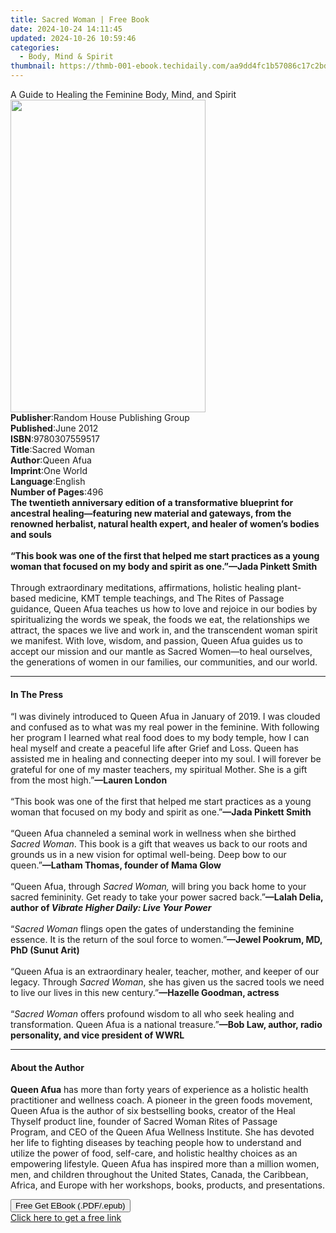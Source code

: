 ```yaml
---
title: Sacred Woman | Free Book
date: 2024-10-24 14:11:45
updated: 2024-10-26 10:59:46
categories:
  - Body, Mind & Spirit
thumbnail: https://thmb-001-ebook.techidaily.com/aa9dd4fc1b57086c17c2bd4e3f933d976d6929a67049992eb0318ce775c77cb3.jpg
---
```

<main id="book-container">
  <div class="flex flex-col">
    <div class="book-brief flex-1 py-6 px-4 sm:p-6 md:py-10 md:px-8">
      <!-- brief-->
      <div class="book-brief-main">
        A Guide to Healing the Feminine Body, Mind, and Spirit
      </div>
    </div>
    <div
      class="book-meta-info flex-1 grid gap-4 col-start-1 col-end-3 row-start-1 sm:mb-6 sm:grid-cols-4 lg:gap-6 lg:col-start-2 lg:row-end-6 lg:row-span-6 lg:mb-0"
    >
      <div
        class="book-meta-info-left place-content-center mt-4 p-4 text-sm leading-6 col-start-2 col-span-2 dark:text-slate-400"
      >
        <img
          class="w-full h-500 object-cover rounded-lg sm:h-255 sm:col-span-2 lg:col-span-full"
          src="https://img-001-ebook.techidaily.com/a00b42ec70719f23009d336597eeb7202b18cb6f0e2144175a477bb76c9d9444.jpg"
          alt=""
          width="312"
          height="500"
        />
      </div>
      <div
        class="book-meta-info-right mt-2 col-start-1 row-start-2 col-span-3 self-center"
      >
        <!-- meta data  -->
        <div class="flex flex-col px-4 md:px-8">
          <div class="flex-1">
            <strong>Publisher</strong>:<span class="px-2"
              >Random House Publishing Group</span
            >
          </div>
          <div class="flex-1">
            <strong>Published</strong>:<span class="px-2">June 2012</span>
          </div>
          <div class="flex-1">
            <strong>ISBN</strong>:<span class="px-2">9780307559517</span>
          </div>
          <div class="flex-1">
            <strong>Title</strong>:<span class="px-2">Sacred Woman</span>
          </div>
          <div class="flex-1">
            <strong>Author</strong>:<span class="px-2">Queen Afua</span>
          </div>
          <div class="flex-1">
            <strong>Imprint</strong>:<span class="px-2">One World</span>
          </div>
          <div class="flex-1">
            <strong>Language</strong>:<span class="px-2">English</span>
          </div>
          <div class="flex-1">
            <strong>Number of Pages</strong>:<span class="px-2">496</span>
          </div>
        </div>
      </div>
    </div>
    <div class="book-description flex-1 py-6 px-4 sm:p-6 md:py-10 md:px-8">
      <div class="book-description-main">
        <div accordion-content="" id="description">
          <b
            >The twentieth anniversary edition of a transformative blueprint for
            ancestral healing—featuring new material and gateways, from the
            renowned herbalist, natural health expert, and healer of women’s
            bodies and souls</b
          ><br /><br /><b
            >“This book was one of the first that helped me start practices as a
            young woman that focused on my body and spirit as
            one.”—Jada&nbsp;Pinkett&nbsp;Smith<br
          /></b>
          <br />Through extraordinary meditations, affirmations, holistic
          healing plant-based medicine, KMT temple teachings, and The Rites of
          Passage guidance, Queen&nbsp;Afua&nbsp;teaches us how to love and
          rejoice in our bodies by spiritualizing the words we speak, the foods
          we eat, the relationships we attract, the spaces we live and work in,
          and the transcendent woman spirit we manifest. With love, wisdom, and
          passion,&nbsp;Queen&nbsp;Afua&nbsp;guides us to accept our mission and
          our mantle as Sacred Women—to heal ourselves, the generations of women
          in our families, our communities, and our world.
        </div>
        <div class="accordion-fader"></div>
      </div>
    </div>
    <div class="book-excerpts flex-1 py-6 px-4 sm:p-6 md:py-10 md:px-8">
      <!-- excerpts-->
      <div class="book-excerpts-main">
        <hr />
        <h4 class="placeholder placeholder-heading">
          <span>In The Press</span>
        </h4>
        <p>
          “I was divinely introduced to Queen Afua in January of 2019. I was
          clouded and confused as to what was my real power in the feminine.
          With following her program I learned what real food does to my body
          temple, how I can heal myself and create a peaceful life after Grief
          and Loss. Queen has assisted me in healing and connecting deeper into
          my soul. I will forever be grateful for one of my master teachers, my
          spiritual Mother. She is a gift from the most high.”<b
            >—Lauren London</b
          ><br /><br />“This book was one of the first that helped me start
          practices as a young woman that focused on my body and spirit as
          one.”<b>—Jada Pinkett Smith</b><br /><br />“Queen Afua channeled a
          seminal work in wellness when she birthed <i>Sacred Woman</i>. This
          book is a gift that weaves us back to our roots and grounds us in a
          new vision for optimal well-being. Deep bow to our queen.”<b
            >—Latham Thomas, founder of Mama Glow<br /></b
          ><br />“Queen Afua, through <i>Sacred Woman,</i> will bring you back
          home to your sacred femininity. Get ready to take your power sacred
          back.”<b
            >—Lalah Delia, author of
            <i>Vibrate Higher Daily: Live Your Power<br /><br /></i></b
          >“<i>Sacred Woman</i>&nbsp;flings open the gates of understanding the
          feminine essence. It is the return of the soul force to women.”<b
            >—Jewel Pookrum, MD, PhD (Sunut Arit)</b
          ><br />&nbsp;<br />“Queen Afua is an extraordinary healer, teacher,
          mother, and keeper of our legacy. Through&nbsp;<i>Sacred Woman</i>,
          she has given us the sacred tools we need to live our lives in this
          new century.”<b>—Hazelle Goodman, actress</b><br /><br />“<i
            >Sacred Woman</i
          >&nbsp;offers profound wisdom to all who seek healing and
          transformation. Queen Afua is a national treasure.”<b
            >—Bob Law, author, radio personality, and vice president of WWRL</b
          >
        </p>
      </div>
    </div>
    <div class="book-about-author flex-1 py-6 px-4 sm:p-6 md:py-10 md:px-8">
      <!-- about author-->
      <div class="book-main-author-main">
        <hr />
        <h4 class="placeholder placeholder-heading">
          <span>About the Author</span>
        </h4>
        <p>
          <b>Queen Afua</b>&nbsp;has more than forty years of experience as a
          holistic health practitioner and wellness coach. A pioneer in the
          green foods movement, Queen Afua is the author of&nbsp;six
          bestselling&nbsp;books, creator of the Heal Thyself product line,
          founder of Sacred Woman Rites of Passage Program,&nbsp;and CEO of the
          Queen Afua Wellness Institute. She has devoted her life to fighting
          diseases by teaching people how to understand and utilize the power of
          food, self-care, and holistic healthy choices as an empowering
          lifestyle. Queen Afua has inspired more than a million women,
          men,&nbsp;and children throughout the United States, Canada, the
          Caribbean, Africa, and Europe with her workshops, books, products, and
          presentations.
        </p>
      </div>
    </div>
    <div class="book-free-get flex-1 py-6 px-4 sm:p-6 md:py-10 md:px-8">
      <button
        id="btn-free-get"
        class="bg-blue-500 hover:bg-blue-700 text-white font-bold py-2 px-4 rounded"
      >
        Free Get EBook (.PDF/.epub)
      </button>
      <div id="countdown-display" class="px-2 text-lg mt-2"></div>
      <a
        id="free-link"
        class="hidden bg-blue-500 hover:bg-blue-700 text-white font-bold py-2 px-4 rounded"
        href="https://www.ebooks.com/en-us/book/407134/sacred-woman/queen-afua/"
        target="_blank"
        >Click here to get a free link</a
      >
    </div>
    <script>
      let countdownTime = 0;
      let countdownInterval = null;
      document
        .getElementById('btn-free-get')
        .addEventListener('click', startCountdown);
      function startCountdown() {
        countdownTime = new Date().getTime() + 60000 * 3;
        countdownInterval = setInterval(updateCountdown, 1000);
        document.getElementById('btn-free-get').disabled = true;
        document
          .getElementById('btn-free-get')
          .classList.add('bg-gray-500', 'cursor-not-allowed');
      }
      function updateCountdown() {
        let currentTime = new Date().getTime();
        let timeLeft = countdownTime - currentTime;
        let secondsLeft = Math.floor(timeLeft / 1000);
        document.getElementById('countdown-display').innerHTML =
          `Remaining time: ${secondsLeft} seconds.`;
        if (secondsLeft <= 0) {
          clearInterval(countdownInterval);
          document.getElementById('btn-free-get').classList.add('hidden');
          document.getElementById('free-link').classList.remove('hidden');
          document.getElementById('countdown-display').innerHTML = '';
        }
      }
    </script>
  </div>
</main>
